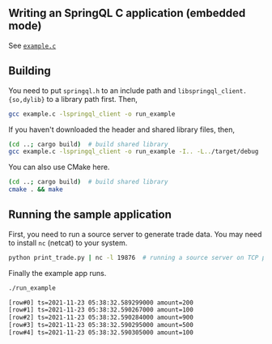 ## Writing an SpringQL C application (embedded mode)

See [`example.c`](example.c)

## Building

You need to put `springql.h` to an include path and `libspringql_client.{so,dylib}` to a library path first. Then,

```bash
gcc example.c -lspringql_client -o run_example
```

If you haven't downloaded the header and shared library files, then,

```bash
(cd ..; cargo build)  # build shared library
gcc example.c -lspringql_client -o run_example -I.. -L../target/debug
```

You can also use CMake here.

```bash
(cd ..; cargo build)  # build shared library
cmake . && make
```

## Running the sample application

First, you need to run a source server to generate trade data.
You may need to install `nc` (netcat) to your system.

```bash
python print_trade.py | nc -l 19876  # running a source server on TCP port 19876
```

Finally the example app runs.

```bash
./run_example

[row#0] ts=2021-11-23 05:38:32.589299000 amount=200
[row#1] ts=2021-11-23 05:38:32.590267000 amount=100
[row#2] ts=2021-11-23 05:38:32.590284000 amount=900
[row#3] ts=2021-11-23 05:38:32.590295000 amount=500
[row#4] ts=2021-11-23 05:38:32.590305000 amount=100
```
